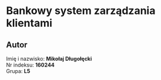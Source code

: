 # Bankowy system zarządzania klientami
## Autor
Imię i nazwisko: **Mikołaj Długołęcki**<br/>
Nr indeksu: **160244**<br/>
Grupa: **L5**